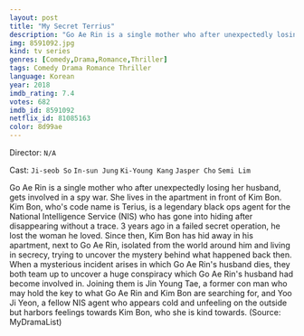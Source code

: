 ```yaml
---
layout: post
title: "My Secret Terrius"
description: "Go Ae Rin is a single mother who after unexpectedly losing her husband, gets involved in a spy war. She lives in the apartment in front of Kim Bon. Kim Bon, who's code name is Terius, is a legendary black ops agent for the National Intelligence Service (NIS) who has gone into hiding after disappearing without a trace. 3 years ago in a failed secret operation, he lost the woman he loved. Since then, Kim Bon has hid away in his apartment, next to Go Ae Rin, isolated from the world around him and living in secrecy, trying to uncover the mystery behind what happened back then. When a myste.."
img: 8591092.jpg
kind: tv series
genres: [Comedy,Drama,Romance,Thriller]
tags: Comedy Drama Romance Thriller 
language: Korean
year: 2018
imdb_rating: 7.4
votes: 682
imdb_id: 8591092
netflix_id: 81085163
color: 8d99ae
---
```

Director: `N/A`  

Cast: `Ji-seob So` `In-sun Jung` `Ki-Young Kang` `Jasper Cho` `Semi Lim` 

Go Ae Rin is a single mother who after unexpectedly losing her husband, gets involved in a spy war. She lives in the apartment in front of Kim Bon. Kim Bon, who's code name is Terius, is a legendary black ops agent for the National Intelligence Service (NIS) who has gone into hiding after disappearing without a trace. 3 years ago in a failed secret operation, he lost the woman he loved. Since then, Kim Bon has hid away in his apartment, next to Go Ae Rin, isolated from the world around him and living in secrecy, trying to uncover the mystery behind what happened back then. When a mysterious incident arises in which Go Ae Rin's husband dies, they both team up to uncover a huge conspiracy which Go Ae Rin's husband had become involved in. Joining them is Jin Young Tae, a former con man who may hold the key to what Go Ae Rin and Kim Bon are searching for, and Yoo Ji Yeon, a fellow NIS agent who appears cold and unfeeling on the outside but harbors feelings towards Kim Bon, who she is kind towards. (Source: MyDramaList)